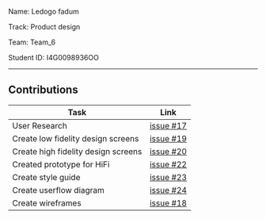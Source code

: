 Name: Ledogo fadum

Track: Product design

Team: Team_6

Student ID: I4G0098936OO

<hr />

## Contributions

| Task | Link |
|------|------|
| User Research | [issue #17](https://github.com/zuri-training/team-6-auth-wiki/issues/17) |
| Create low fidelity design screens | [issue #19](https://github.com/zuri-training/team-6-auth-wiki/issues/19) |
| Create high fidelity design screens | [issue #20](https://github.com/zuri-training/team-6-auth-wiki/issues/20) |
| Created prototype for HiFi | [issue #22](https://github.com/zuri-training/team-6-auth-wiki/issues/22) |
| Create style guide | [issue #23](https://github.com/zuri-training/team-6-auth-wiki/issues/23) |
| Create userflow diagram | [issue #24](https://github.com/zuri-training/team-6-auth-wiki/issues/24) |
| Create wireframes | [issue #18](https://github.com/zuri-training/team-6-auth-wiki/issues/18) |
